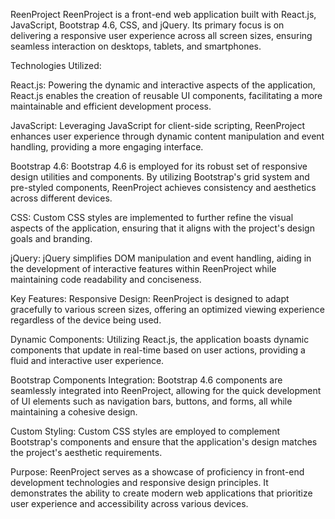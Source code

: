 ReenProject
ReenProject is a front-end web application built with React.js, JavaScript, Bootstrap 4.6, CSS, and jQuery. Its primary focus is on delivering a responsive user experience across all screen sizes, ensuring seamless interaction on desktops, tablets, and smartphones.

Technologies Utilized:

React.js: Powering the dynamic and interactive aspects of the application, React.js enables the creation of reusable UI components, facilitating a more maintainable and efficient development process.

JavaScript: Leveraging JavaScript for client-side scripting, ReenProject enhances user experience through dynamic content manipulation and event handling, providing a more engaging interface.

Bootstrap 4.6: Bootstrap 4.6 is employed for its robust set of responsive design utilities and components. By utilizing Bootstrap's grid system and pre-styled components, ReenProject achieves consistency and aesthetics across different devices.

CSS: Custom CSS styles are implemented to further refine the visual aspects of the application, ensuring that it aligns with the project's design goals and branding.

jQuery: jQuery simplifies DOM manipulation and event handling, aiding in the development of interactive features within ReenProject while maintaining code readability and conciseness.

Key Features:
Responsive Design: ReenProject is designed to adapt gracefully to various screen sizes, offering an optimized viewing experience regardless of the device being used.

Dynamic Components: Utilizing React.js, the application boasts dynamic components that update in real-time based on user actions, providing a fluid and interactive user experience.

Bootstrap Components Integration: Bootstrap 4.6 components are seamlessly integrated into ReenProject, allowing for the quick development of UI elements such as navigation bars, buttons, and forms, all while maintaining a cohesive design.

Custom Styling: Custom CSS styles are employed to complement Bootstrap's components and ensure that the application's design matches the project's aesthetic requirements.

Purpose:
ReenProject serves as a showcase of proficiency in front-end development technologies and responsive design principles. It demonstrates the ability to create modern web applications that prioritize user experience and accessibility across various devices.
